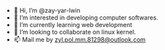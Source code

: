 - 👋 Hi, I’m @zay-yar-lwin
- 👀 I’m interested in developing computer softwares.
- 🌱 I’m currently learning web development
- 💞️ I’m looking to collaborate on linux kernel.
- 📫 Mail me by zyl.pol.mm.81298@outlook.com

<!---
zay-yar-lwin/zay-yar-lwin is a ✨ special ✨ repository because its `README.md` (this file) appears on your GitHub profile.
You can click the Preview link to take a look at your changes.
--->
